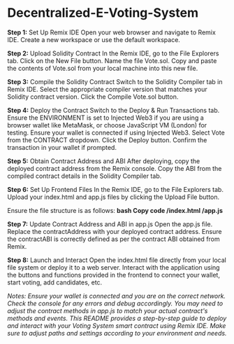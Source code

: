 # Decentralized-E-Voting-System

**Step 1:**
Set Up Remix IDE 
Open your web browser and navigate to Remix IDE.
Create a new workspace or use the default workspace.

**Step 2:**
Upload Solidity Contract
In the Remix IDE, go to the File Explorers tab.
Click on the New File button.
Name the file Vote.sol.
Copy and paste the contents of Vote.sol from your local machine into this new file.

**Step 3:**
Compile the Solidity Contract
Switch to the Solidity Compiler tab in Remix IDE.
Select the appropriate compiler version that matches your Solidity contract version.
Click the Compile Vote.sol button.

**Step 4:** 
Deploy the Contract
Switch to the Deploy & Run Transactions tab.
Ensure the ENVIRONMENT is set to Injected Web3 if you are using a browser wallet like MetaMask, or choose JavaScript VM (London) for testing.
Ensure your wallet is connected if using Injected Web3.
Select Vote from the CONTRACT dropdown.
Click the Deploy button.
Confirm the transaction in your wallet if prompted.

**Step 5:**
Obtain Contract Address and ABI
After deploying, copy the deployed contract address from the Remix console.
Copy the ABI from the compiled contract details in the Solidity Compiler tab.

**Step 6:**
Set Up Frontend Files
In the Remix IDE, go to the File Explorers tab.
Upload your index.html and app.js files by clicking the Upload File button.

Ensure the file structure is as follows:
**bash
Copy code
/index.html
/app.js**

**Step 7:**
Update Contract Address and ABI in app.js
Open the app.js file.
Replace the contractAddress with your deployed contract address.
Ensure the contractABI is correctly defined as per the contract ABI obtained from Remix.

**Step 8:**
Launch and Interact
Open the index.html file directly from your local file system or deploy it to a web server.
Interact with the application using the buttons and functions provided in the frontend to connect your wallet, start voting, add candidates, etc.


_Notes:
Ensure your wallet is connected and you are on the correct network.
Check the console for any errors and debug accordingly.
You may need to adjust the contract methods in app.js to match your actual contract's methods and events.
This README provides a step-by-step guide to deploy and interact with your Voting System smart contract using Remix IDE. Make sure to adjust paths and settings according to your environment and needs._
